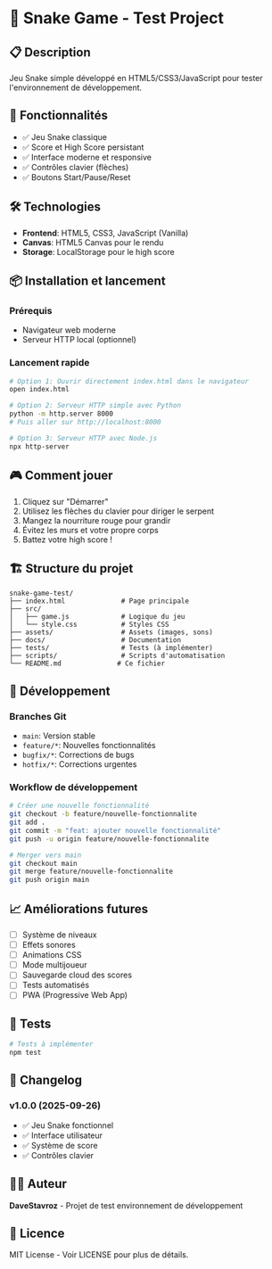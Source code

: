 # 🐍 Snake Game - Test Project

## 📋 Description
Jeu Snake simple développé en HTML5/CSS3/JavaScript pour tester l'environnement de développement.

## 🚀 Fonctionnalités
- ✅ Jeu Snake classique
- ✅ Score et High Score persistant
- ✅ Interface moderne et responsive
- ✅ Contrôles clavier (flèches)
- ✅ Boutons Start/Pause/Reset

## 🛠️ Technologies
- **Frontend**: HTML5, CSS3, JavaScript (Vanilla)
- **Canvas**: HTML5 Canvas pour le rendu
- **Storage**: LocalStorage pour le high score

## 📦 Installation et lancement

### Prérequis
- Navigateur web moderne
- Serveur HTTP local (optionnel)

### Lancement rapide
```bash
# Option 1: Ouvrir directement index.html dans le navigateur
open index.html

# Option 2: Serveur HTTP simple avec Python
python -m http.server 8000
# Puis aller sur http://localhost:8000

# Option 3: Serveur HTTP avec Node.js
npx http-server
```

## 🎮 Comment jouer
1. Cliquez sur "Démarrer"
2. Utilisez les flèches du clavier pour diriger le serpent
3. Mangez la nourriture rouge pour grandir
4. Évitez les murs et votre propre corps
5. Battez votre high score !

## 🏗️ Structure du projet
```
snake-game-test/
├── index.html              # Page principale
├── src/
│   ├── game.js             # Logique du jeu
│   └── style.css           # Styles CSS
├── assets/                 # Assets (images, sons)
├── docs/                   # Documentation
├── tests/                  # Tests (à implémenter)
├── scripts/                # Scripts d'automatisation
└── README.md              # Ce fichier
```

## 🔧 Développement

### Branches Git
- `main`: Version stable
- `feature/*`: Nouvelles fonctionnalités
- `bugfix/*`: Corrections de bugs
- `hotfix/*`: Corrections urgentes

### Workflow de développement
```bash
# Créer une nouvelle fonctionnalité
git checkout -b feature/nouvelle-fonctionnalite
git add .
git commit -m "feat: ajouter nouvelle fonctionnalité"
git push -u origin feature/nouvelle-fonctionnalite

# Merger vers main
git checkout main
git merge feature/nouvelle-fonctionnalite
git push origin main
```

## 📈 Améliorations futures
- [ ] Système de niveaux
- [ ] Effets sonores
- [ ] Animations CSS
- [ ] Mode multijoueur
- [ ] Sauvegarde cloud des scores
- [ ] Tests automatisés
- [ ] PWA (Progressive Web App)

## 🧪 Tests
```bash
# Tests à implémenter
npm test
```

## 📝 Changelog
### v1.0.0 (2025-09-26)
- ✅ Jeu Snake fonctionnel
- ✅ Interface utilisateur
- ✅ Système de score
- ✅ Contrôles clavier

## 👨‍💻 Auteur
**DaveStavroz** - Projet de test environnement de développement

## 📄 Licence
MIT License - Voir LICENSE pour plus de détails.
